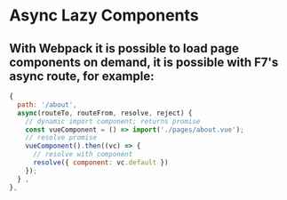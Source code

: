 # Async Lazy Components
## With Webpack it is possible to load page components on demand, it is possible with F7's async route, for example:

```js
{
  path: '/about',
  async(routeTo, routeFrom, resolve, reject) {
    // dynamic import component; returns promise
    const vueComponent = () => import('./pages/about.vue');
    // resolve promise
    vueComponent().then((vc) => {
      // resolve with component
      resolve({ component: vc.default })
    });
  } ,
},
```
